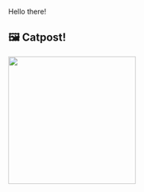 Hello there!



## 🖼️ Catpost!

<sub>
    <img src="https://cdn2.thecatapi.com/images/MTY2Nzc2OQ.jpg" height="256">
</sub>

